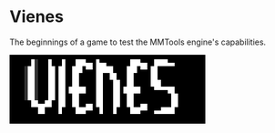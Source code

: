 # Vienes
The beginnings of a game to test the MMTools engine's capabilities.

![Title](https://github.com/TheEclectus/Vienes/blob/master/image.png)
